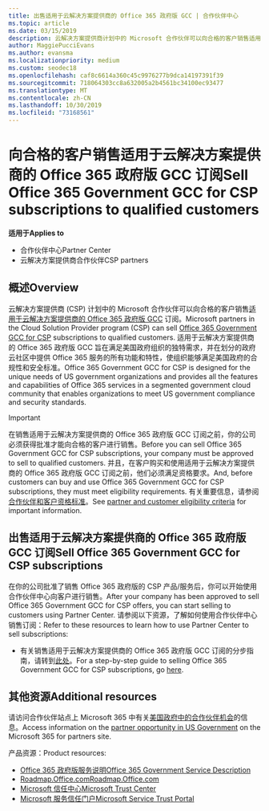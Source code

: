 ```yaml
---
title: 出售适用于云解决方案提供商的 Office 365 政府版 GCC | 合作伙伴中心
ms.topic: article
ms.date: 03/15/2019
description: 云解决方案提供商计划中的 Microsoft 合作伙伴可以向合格的客户销售适用于云解决方案提供商的 Office 365 政府版 GCC 订阅。 Office 365 政府版 GCC CSP 是为美国政府和政府承包商设计的一套云生产力服务。
author: MaggiePucciEvans
ms.author: evansma
ms.localizationpriority: medium
ms.custom: seodec18
ms.openlocfilehash: caf8c6614a360c45c9976277b9dca14197391f39
ms.sourcegitcommit: 718064303cc8a632005a2b4561bc34100ec93477
ms.translationtype: MT
ms.contentlocale: zh-CN
ms.lasthandoff: 10/30/2019
ms.locfileid: "73168561"
---
```

# <a name="sell-office-365-government-gcc-for-csp-subscriptions-to-qualified-customers"></a><span data-ttu-id="633c9-104">向合格的客户销售适用于云解决方案提供商的 Office 365 政府版 GCC 订阅</span><span class="sxs-lookup"><span data-stu-id="633c9-104">Sell Office 365 Government GCC for CSP subscriptions to qualified customers</span></span>

<span data-ttu-id="633c9-105">**适用于**</span><span class="sxs-lookup"><span data-stu-id="633c9-105">**Applies to**</span></span>

-  <span data-ttu-id="633c9-106">合作伙伴中心</span><span class="sxs-lookup"><span data-stu-id="633c9-106">Partner Center</span></span>
-  <span data-ttu-id="633c9-107">云解决方案提供商合作伙伴</span><span class="sxs-lookup"><span data-stu-id="633c9-107">CSP partners</span></span>


## <a name="overview"></a><span data-ttu-id="633c9-108">概述</span><span class="sxs-lookup"><span data-stu-id="633c9-108">Overview</span></span>

<span data-ttu-id="633c9-109">云解决方案提供商 (CSP) 计划中的 Microsoft 合作伙伴可以向合格的客户销售[适用于云解决方案提供商的 Office 365 政府版 GCC](https://www.microsoft.com/microsoft-365/partners/governmentforCSP) 订阅。</span><span class="sxs-lookup"><span data-stu-id="633c9-109">Microsoft partners in the Cloud Solution Provider program (CSP) can sell [Office 365 Government GCC for CSP](https://www.microsoft.com/microsoft-365/partners/governmentforCSP) subscriptions to qualified customers.</span></span> <span data-ttu-id="633c9-110">适用于云解决方案提供商的 Office 365 政府版 GCC 旨在满足美国政府组织的独特需求，并在划分的政府云社区中提供 Office 365 服务的所有功能和特性，使组织能够满足美国政府的合规性和安全标准。</span><span class="sxs-lookup"><span data-stu-id="633c9-110">Office 365 Government GCC for CSP is designed for the unique needs of US government organizations and provides all the features and capabilities of Office 365 services in a segmented government cloud community that enables organizations to meet US government compliance and security standards.</span></span> 

>[!IMPORTANT] 
><span data-ttu-id="633c9-111">在销售适用于云解决方案提供商的 Office 365 政府版 GCC 订阅之前，你的公司必须获得批准才能向合格的客户进行销售。</span><span class="sxs-lookup"><span data-stu-id="633c9-111">Before you can sell Office 365 Government GCC for CSP subscriptions, your company must be approved to sell to qualified customers.</span></span> <span data-ttu-id="633c9-112">并且，在客户购买和使用适用于云解决方案提供商的 Office 365 政府版 GCC 订阅之前，他们必须满足资格要求。</span><span class="sxs-lookup"><span data-stu-id="633c9-112">And, before customers can buy and use Office 365 Government GCC for CSP subscriptions, they must meet eligibility requirements.</span></span> <span data-ttu-id="633c9-113">有关重要信息，请参阅[合作伙伴和客户资格标准](csp-gcc-validate.md)。</span><span class="sxs-lookup"><span data-stu-id="633c9-113">See [partner and customer eligibility criteria](csp-gcc-validate.md) for important information.</span></span>


## <a name="sell-office-365-government-gcc-for-csp-subscriptions"></a><span data-ttu-id="633c9-114">出售适用于云解决方案提供商的 Office 365 政府版 GCC 订阅</span><span class="sxs-lookup"><span data-stu-id="633c9-114">Sell Office 365 Government GCC for CSP subscriptions</span></span>

<span data-ttu-id="633c9-115">在你的公司批准了销售 Office 365 政府版的 CSP 产品/服务后，你可以开始使用合作伙伴中心向客户进行销售。</span><span class="sxs-lookup"><span data-stu-id="633c9-115">After your company has been approved to sell Office 365 Government GCC for CSP offers, you can start selling to customers using Partner Center.</span></span> <span data-ttu-id="633c9-116">请参阅以下资源，了解如何使用合作伙伴中心销售订阅：</span><span class="sxs-lookup"><span data-stu-id="633c9-116">Refer to these resources to learn how to use Partner Center to sell subscriptions:</span></span> 

-   <span data-ttu-id="633c9-117">有关销售适用于云解决方案提供商的 Office 365 政府版 GCC 订阅的分步指南，请转到[此处](https://go.microsoft.com/fwlink/?linkid=2007323)。</span><span class="sxs-lookup"><span data-stu-id="633c9-117">For a step-by-step guide to selling Office 365 Government GCC for CSP subscriptions, go [here](https://go.microsoft.com/fwlink/?linkid=2007323).</span></span>  


## <a name="additional-resources"></a><span data-ttu-id="633c9-118">其他资源</span><span class="sxs-lookup"><span data-stu-id="633c9-118">Additional resources</span></span>

<span data-ttu-id="633c9-119">请访问合作伙伴站点上 Microsoft 365 中有关[美国政府中的合作伙伴机会](https://www.microsoft.com/microsoft-365/partners/governmentforCSP)的信息。</span><span class="sxs-lookup"><span data-stu-id="633c9-119">Access information on the [partner opportunity in US Government](https://www.microsoft.com/microsoft-365/partners/governmentforCSP) on the Microsoft 365 for partners site.</span></span>

<span data-ttu-id="633c9-120">产品资源：</span><span class="sxs-lookup"><span data-stu-id="633c9-120">Product resources:</span></span>

- [<span data-ttu-id="633c9-121">Office 365 政府版服务说明</span><span class="sxs-lookup"><span data-stu-id="633c9-121">Office 365 Government Service Description</span></span>](https://technet.microsoft.com/library/mt774581.aspx)
- [<span data-ttu-id="633c9-122">Roadmap.Office.com</span><span class="sxs-lookup"><span data-stu-id="633c9-122">Roadmap.Office.com</span></span>](https://products.office.com/business/office-365-roadmap)
- [<span data-ttu-id="633c9-123">Microsoft 信任中心</span><span class="sxs-lookup"><span data-stu-id="633c9-123">Microsoft Trust Center</span></span>](https://www.microsoft.com/TrustCenter/)
- [<span data-ttu-id="633c9-124">Microsoft 服务信任门户</span><span class="sxs-lookup"><span data-stu-id="633c9-124">Microsoft Service Trust Portal</span></span>](https://aka.ms/STP)

